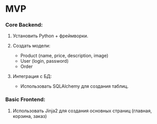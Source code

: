 # MVP

### Core Backend:
1. Установить Python + фреймворки.

2. Создать модели:
   - Product (name, price, description, image)
   - User (login, password)
   - Order

4. Интеграция с БД:
   - Использовать SQLAlchemy для создания таблиц.

### Basic Frontend:
1. Использовать Jinja2 для создания основных страниц (главная, корзина, заказ)
